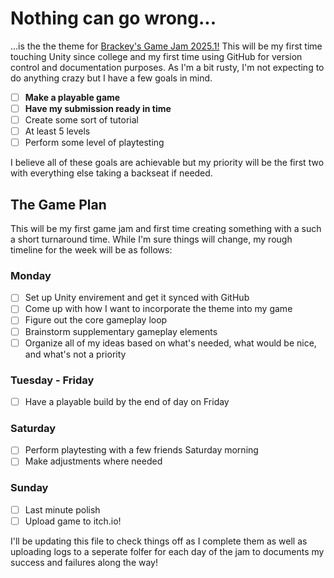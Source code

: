 # Nothing can go wrong...
...is the the theme for [Brackey's Game Jam 2025.1!](https://itch.io/jam/brackeys-13) This will be my first time touching Unity since college and my first time using GitHub for version control and documentation purposes. As I'm a bit rusty, I'm not expecting to do anything crazy but I have a few goals in mind.

- [ ] **Make a playable game**
- [ ] **Have my submission ready in time**
- [ ] Create some sort of tutorial
- [ ] At least 5 levels
- [ ] Perform some level of playtesting

I believe all of these goals are achievable but my priority will be the first two with everything else taking a backseat if needed.

## The Game Plan

This will be my first game jam and first time creating something with a such a short turnaround time. While I'm sure things will change, my rough timeline for the week will be as follows:

### Monday

- [ ] Set up Unity envirement and get it synced with GitHub
- [ ] Come up with how I want to incorporate the theme into my game
- [ ] Figure out the core gameplay loop
- [ ] Brainstorm supplementary gameplay elements
- [ ] Organize all of my ideas based on what's needed, what would be nice, and what's not a priority

### Tuesday - Friday

- [ ] Have a playable build by the end of day on Friday

### Saturday

- [ ] Perform playtesting with a few friends Saturday morning
- [ ] Make adjustments where needed

### Sunday

- [ ] Last minute polish
- [ ] Upload game to itch.io!

I'll be updating this file to check things off as I complete them as well as uploading logs to a seperate folfer for each day of the jam to documents my success and failures along the way!


